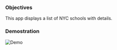 ### Objectives
This app displays a list of NYC schools with details.

### Demostration
![Demo](https://github.com/dylancfe15/20230119-DifengChen-NYCSchools/blob/master/NYCSchoolsDemo.gif)
